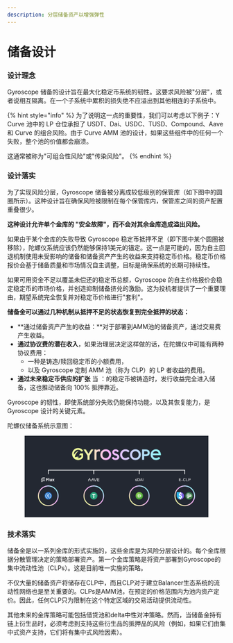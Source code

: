 ```yaml
---
description: 分层储备资产以增强弹性
---
```


# 储备设计

### 设计理念

Gyroscope 储备的设计旨在最大化稳定币系统的韧性。这要求风险被"分层"，或者说相互隔离。在一个子系统中累积的损失绝不应溢出到其他相连的子系统中。

{% hint style="info" %}
为了说明这一点的重要性，我们可以考虑以下例子：Y Curve 池中的 LP 仓位承担了 USDT、Dai、USDC、TUSD、Compound、Aave 和 Curve 的组合风险。由于 Curve AMM 池的设计，如果这些组件中的任何一个失败，整个池的价值都会崩溃。

这通常被称为"可组合性风险"或"传染风险"。
{% endhint %}

### 设计落实

为了实现风险分层，Gyroscope 储备被分离成较低级别的保管库（如下图中的圆圈所示）。这种设计旨在确保风险被限制在每个保管库内，保管库之间的资产配置重叠很少。

**这种设计允许单个金库的 "安全故障"，而不会对其余金库造成溢出风险。**

如果由于某个金库的失败导致 Gyroscope 稳定币抵押不足（即下图中某个圆圈被移除），陀螺仪系统应该仍然能够保持1美元的锚定。这一点是可能的，因为自主回退机制使用未受影响的储备和储备资产产生的收益来支持稳定币价格。稳定币价格报价会基于储备质量和市场情况自主调整，目标是确保系统的长期可持续性。

如果可用资金不足以覆盖未偿还的稳定币总额，Gyroscope 的自主价格报价会稳定稳定币的市场价格，并创造抑制储备挤兑的激励。这为投机者提供了一个重要理由，期望系统完全恢复并对稳定币价格进行"套利"。

**储备金可以通过几种机制从抵押不足的状态恢复到完全抵押的状态：**

* **通过储备资产产生的收益：**对于部署到AMM池的储备资产，通过交易费产生收益。
* **通过协议费的潜在收入**，如果治理层决定这样做的话，在陀螺仪中可能有两种协议费用：
  * 一种是铸造/赎回稳定币的小额费用，
  * 以及 Gyroscope 定制 AMM 池（称为 CLP）的 LP 者收益的费用。
* **通过未来稳定币供应的扩张** 当 ：的稳定币被铸造时，发行收益完全进入储备，这也推动储备向 100% 抵押靠近。

Gyroscope 的韧性，即使系统部分失败仍能保持功能，以及其恢复能力，是 Gyroscope 设计的关键元素。

陀螺仪储备系统示意图：

<figure><img src="../../.gitbook/assets/image (12).png" alt=""><figcaption></figcaption></figure>

### 技术落实

储备金是以一系列金库的形式实施的，这些金库是为风险分层设计的。每个金库根据分散管理决定的策略部署资产。第一个金库策略是将资产部署到Gyroscope的集中流动性池（CLPs）。这是目前唯一实施的策略。

不仅大量的储备资产将储存在CLP中，而且CLP对于建立Balancer生态系统的流动性网络也是至关重要的。CLPs是AMM池，在预定的价格范围内为池内资产定价。因此，任何CLP只为限制在这个特定区域的交易活动提供流动性。

其他未来的金库策略可能包括借贷池和delta中性对冲策略。然而，当储备金持有链上衍生品时，必须考虑到支持这些衍生品的抵押品的风险（例如，如果它们由集中式资产支持，它们将有集中式风险因素）。


